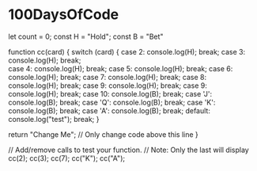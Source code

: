 # 100DaysOfCode

let count = 0;
const H = "Hold";
const B = "Bet"

function cc(card) {
  switch (card) {
    case 2:
      console.log(H);
      break;
    case 3:
      console.log(H);
      break;  
    case 4:
      console.log(H);
      break;
    case 5:
      console.log(H);
      break;
    case 6:
      console.log(H);
      break;
    case 7:
      console.log(H);
      break;
    case 8:
      console.log(H);
      break;
    case 9:
      console.log(H);
      break; 
    case 9:
      console.log(H);
      break; 
    case 10:
        console.log(B);
        break;
    case 'J':
      console.log(B);
      break;
    case 'Q':
      console.log(B);
      break;
    case 'K':
      console.log(B);
      break;
    case 'A':
      console.log(B);
      break;
    default:
        console.log("test");
      break;
  }

  return "Change Me";
  // Only change code above this line
}

// Add/remove calls to test your function.
// Note: Only the last will display
cc(2);
cc(3);
cc(7);
cc("K");
cc("A");
